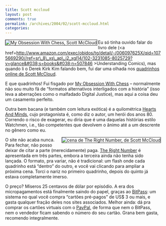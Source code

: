 ```yaml
---
title: Scott mccloud
layout: post
comments: true
permalink: /archives/2004/02/scott-mccloud.html
categories:
---
```

<img src="//chester.me/img/blig/mccloud.jpg" border=1 alt="My Obsession With Chess, Scott McCloud" align=left>Eu só tinha ouvido falar do livro dele (<a href=http://www.amazon.com/exec/obidos/tg/detail/-/006097625X/qid=1075669290//ref=sr\_8\_xs\_ap\_i2_xgl14/102-3231085-8025729?v=glance&#038;s=books&#038;n=507846 >Understanding Comics</a>), mas quando li o Derek Kirk Kim falando bem, fui dar uma olhada nos <a href=http://www.scottmccloud.com/ >quadrinhos online de Scott McCloud</a>.

E que quadrinhos! Fui fisgado por <a href=http://www.scottmccloud.com/comics/chess/chess.html >My Obsession With Chess</a> &#8211; normalmente não sou muito fã de &#8220;formatos alternativos interligados com a história&#8221; (isso leva a aberrações como o malfadado Digital Justice), mas aqui a coisa deu um casamento perfeito.

Outra bem bacana (e também com leitura exótica) é a quilométrica <a href=http://www.scottmccloud.com/comics/zot/index.html >Hearts And Minds</a>, cujo protagonista é, como diz o autor, um herói dos anos 80. Correndo o risco de exagerar, eu diria que é uma daquelas histórias estilo Watchmen, i.e., tão competentes que devolvem o ânimo até a um descrente no gênero como eu.

<img src="//chester.me/img/blig/mccloudrightnumber.jpg" border=1 alt="cena de The Right Number, de Scott McCloud" align=right>O site não acaba nunca. Para fechar, não posso deixar de citar a parte (merecidamente) paga. <a href=http://www.scottmccloud.com/comics/trn/intro.html >The Right Number</a> é apresentada em três partes, embora a terceira ainda não tenha sido lançada. O formato, pra variar, não é tradicional: um flash onde cada quadrinho está &#8220;dentro&#8221; do outro, e você vai clicando para ampliar a próxima cena. Torci o nariz no primeiro quadrinho, depois do quinto já estava completamente imerso.

O preço? Míseros 25 centavos de dólar por episódio. A era dos micropagamentos está finalmente saindo do papel, graças ao <a href=http://www.bitpass.com/ >BitPass</a>: um sistema no qual você compra &#8220;cartões pré-pagos&#8221; de US$ 3 ou mais, e gasta qualquer fração deles nos sites associados. Melhor ainda: dá pra comprar os cartões virtuais com o <a href=http://www.paypal.com >PayPal</a>, de forma que nem o BitPass, nem o vendedor ficam sabendo o número do seu cartão. Grana bem gasta, recomendo integralmente.
